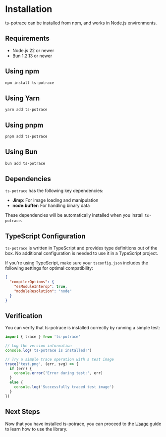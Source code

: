 # Installation

ts-potrace can be installed from npm, and works in Node.js environments.

## Requirements

- Node.js 22 or newer
- Bun 1.2.13 or newer

## Using npm

```bash
npm install ts-potrace
```

## Using Yarn

```bash
yarn add ts-potrace
```

## Using pnpm

```bash
pnpm add ts-potrace
```

## Using Bun

```bash
bun add ts-potrace
```

## Dependencies

`ts-potrace` has the following key dependencies:

- **Jimp**: For image loading and manipulation
- **node:buffer**: For handling binary data

These dependencies will be automatically installed when you install `ts-potrace`.

## TypeScript Configuration

`ts-potrace` is written in TypeScript and provides type definitions out of the box. No additional configuration is needed to use it in a TypeScript project.

If you're using TypeScript, make sure your `tsconfig.json` includes the following settings for optimal compatibility:

```json
{
  "compilerOptions": {
    "esModuleInterop": true,
    "moduleResolution": "node"
  }
}
```

## Verification

You can verify that ts-potrace is installed correctly by running a simple test:

```ts
import { trace } from 'ts-potrace'

// Log the version information
console.log('ts-potrace is installed!')

// Try a simple trace operation with a test image
trace('test.png', (err, svg) => {
  if (err) {
    console.error('Error during test:', err)
  }
  else {
    console.log('Successfully traced test image')
  }
})
```

## Next Steps

Now that you have installed ts-potrace, you can proceed to the [Usage](./usage) guide to learn how to use the library.
